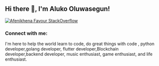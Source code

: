 <h2> Hi there 👋, I'm Aluko Oluwasegun! </h2>
    
   

[![Afenikhena Favour StackOverflow](https://img.shields.io/badge/StackOverflow-F48024?style=for-the-badge&logo=stackoverflow&logoColor=white)](https://stackoverflow.com/users/13778890/favour-afenikhena)

<h3 align="left">Connect with me:</h3>

I'm here to help the world learn to code, do great things with code , python developer,golang developer, flutter developer,Blockchain developer,backend developer, music enthusiast, game enthusiast, and life enthusiast.




